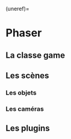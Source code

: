 (uneref)=
# Phaser

## La classe game

## Les scènes

### Les objets

### Les caméras

## Les plugins
